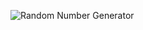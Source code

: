 
![Random Number Generator](https://github.com/user-attachments/assets/ae111659-4a9f-446f-9524-6be3701318e5)
